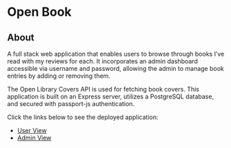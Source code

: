 # Open Book

## About

A full stack web application that enables users to browse through books I’ve read with my reviews for each. It incorporates an admin dashboard accessible via username and password, allowing the admin to manage book entries by adding or removing them.

The Open Library Covers API is used for fetching book covers. This application is built on an Express server, utilizes a PostgreSQL database, and secured with passport-js authentication.

Click the links below to see the deployed application:

- [User View](https://open-book-cuiv.onrender.com/)
- [Admin View](https://open-book-cuiv.onrender.com/admin)
